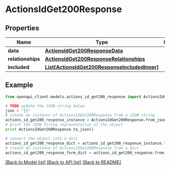# ActionsIdGet200Response


## Properties
Name | Type | Description | Notes
------------ | ------------- | ------------- | -------------
**data** | [**ActionsIdGet200ResponseData**](ActionsIdGet200ResponseData.md) |  | [optional] 
**relationships** | [**ActionsIdGet200ResponseRelationships**](ActionsIdGet200ResponseRelationships.md) |  | [optional] 
**included** | [**List[ActionsIdGet200ResponseIncludedInner]**](ActionsIdGet200ResponseIncludedInner.md) |  | [optional] 

## Example

```python
from openapi_client.models.actions_id_get200_response import ActionsIdGet200Response

# TODO update the JSON string below
json = "{}"
# create an instance of ActionsIdGet200Response from a JSON string
actions_id_get200_response_instance = ActionsIdGet200Response.from_json(json)
# print the JSON string representation of the object
print ActionsIdGet200Response.to_json()

# convert the object into a dict
actions_id_get200_response_dict = actions_id_get200_response_instance.to_dict()
# create an instance of ActionsIdGet200Response from a dict
actions_id_get200_response_form_dict = actions_id_get200_response.from_dict(actions_id_get200_response_dict)
```
[[Back to Model list]](../README.md#documentation-for-models) [[Back to API list]](../README.md#documentation-for-api-endpoints) [[Back to README]](../README.md)


